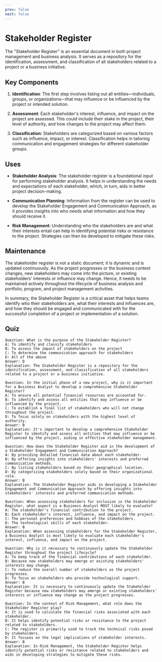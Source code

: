 ```yaml
---
prev: false
next: false
---
```


# Stakeholder Register

The "Stakeholder Register" is an essential document in both project management and business analysis. It serves as a repository for the identification, assessment, and classification of all stakeholders related to a project or a business initiative.

## Key Components

1. **Identification**: The first step involves listing out all entities—individuals, groups, or organizations—that may influence or be influenced by the project or intended solution.

2. **Assessment**: Each stakeholder's interest, influence, and impact on the project are assessed. This could include their stake in the project, their level of authority, and how changes to the project may affect them.

3. **Classification**: Stakeholders are categorized based on various factors such as influence, impact, or interest. Classification helps in tailoring communication and engagement strategies for different stakeholder groups.

## Uses

- **Stakeholder Analysis**: The stakeholder register is a foundational input for performing stakeholder analysis. It helps in understanding the needs and expectations of each stakeholder, which, in turn, aids in better project decision-making.
- **Communication Planning**: Information from the register can be used to develop the Stakeholder Engagement and Communication Approach, as it provides insights into who needs what information and how they should receive it.

- **Risk Management**: Understanding who the stakeholders are and what their interests entail can help in identifying potential risks or resistance to the project. Strategies can then be developed to mitigate these risks.

## Maintenance

The stakeholder register is not a static document; it is dynamic and is updated continuously. As the project progresses or the business context changes, new stakeholders may come into the picture, or existing stakeholders' interests or influence may change. Hence, it needs to be maintained actively throughout the lifecycle of business analysis and portfolio, program, and project management activities.

In summary, the Stakeholder Register is a critical asset that helps teams identify who their stakeholders are, what their interests and influences are, and how they should be engaged and communicated with for the successful completion of a project or implementation of a solution.

## Quiz

```quiz
Question: What is the purpose of the Stakeholder Register?
A: To identify and classify stakeholders
B: To assess the impact of stakeholders on the project
C: To determine the communication approach for stakeholders
D: All of the above
Answer: D
Explanation: The Stakeholder Register is a repository for the identification, assessment, and classification of all stakeholders related to a project or a business initiative.

Question: In the initial phase of a new project, why is it important for a Business Analyst to develop a comprehensive Stakeholder Register?
A: To ensure all potential financial resources are accounted for.
B: To identify and assess all entities that may influence or be influenced by the project.
C: To establish a final list of stakeholders who will not change throughout the project.
D: To focus solely on stakeholders with the highest level of authority.
Answer: B
Explanation: It's important to develop a comprehensive Stakeholder Register to identify and assess all entities that may influence or be influenced by the project, aiding in effective stakeholder management.

Question: How does the Stakeholder Register aid in the development of a Stakeholder Engagement and Communication Approach?
A: By providing detailed financial data about each stakeholder.
B: By offering insights into stakeholders' interests and preferred communication methods.
C: By listing stakeholders based on their geographical location.
D: By categorizing stakeholders solely based on their organizational role.
Answer: B
Explanation: The Stakeholder Register aids in developing a Stakeholder Engagement and Communication Approach by offering insights into stakeholders' interests and preferred communication methods.

Question: When assessing stakeholders for inclusion in the Stakeholder Register, what aspect is a Business Analyst MOST likely to evaluate?
A: The stakeholder's financial contribution to the project.
B: Each stakeholder's interest, influence, and impact on the project.
C: The personal preferences and hobbies of the stakeholders.
D: The technological skills of each stakeholder.
Answer: B
Explanation: When assessing stakeholders for the Stakeholder Register, a Business Analyst is most likely to evaluate each stakeholder's interest, influence, and impact on the project.

Question: Why is it necessary to continuously update the Stakeholder Register throughout the project lifecycle?
A: To keep track of the financial contributions of each stakeholder.
B: Because new stakeholders may emerge or existing stakeholders' interests may change.
C: To reduce the overall number of stakeholders as the project progresses.
D: To focus on stakeholders who provide technological support.
Answer: B
Explanation: It is necessary to continuously update the Stakeholder Register because new stakeholders may emerge or existing stakeholders' interests or influence may change as the project progresses.

Question: In the context of Risk Management, what role does the Stakeholder Register play?
A: It is used to calculate the financial risks associated with each stakeholder.
B: It helps identify potential risks or resistance to the project related to stakeholders.
C: The register is primarily used to track the technical risks posed by stakeholders.
D: It focuses on the legal implications of stakeholder interests.
Answer: B
Explanation: In Risk Management, the Stakeholder Register helps identify potential risks or resistance related to stakeholders and aids in developing strategies to mitigate these risks.

```
